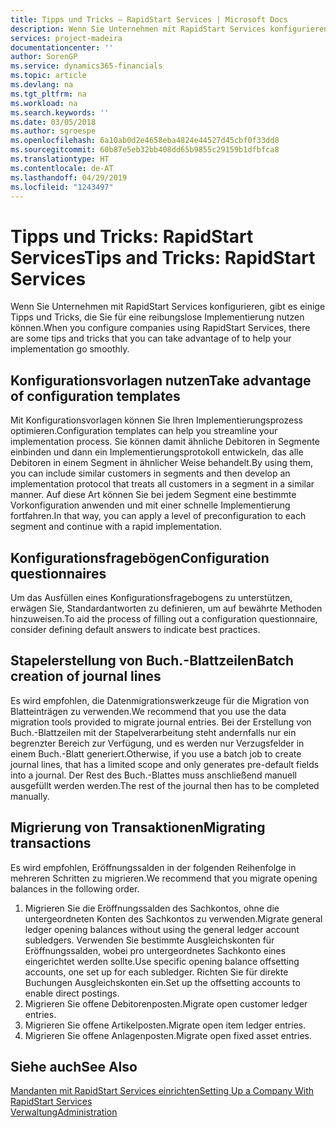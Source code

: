 ```yaml
---
title: Tipps und Tricks – RapidStart Services | Microsoft Docs
description: Wenn Sie Unternehmen mit RapidStart Services konfigurieren, gibt es einige Tipps und Tricks, die Sie für eine reibungslose Implementierung nutzen können.
services: project-madeira
documentationcenter: ''
author: SorenGP
ms.service: dynamics365-financials
ms.topic: article
ms.devlang: na
ms.tgt_pltfrm: na
ms.workload: na
ms.search.keywords: ''
ms.date: 03/05/2018
ms.author: sgroespe
ms.openlocfilehash: 6a10ab0d2e4658eba4824e44527d45cbf0f33dd8
ms.sourcegitcommit: 60b87e5eb32bb408dd65b9855c29159b1dfbfca8
ms.translationtype: HT
ms.contentlocale: de-AT
ms.lasthandoff: 04/29/2019
ms.locfileid: "1243497"
---
```

# <a name="tips-and-tricks-rapidstart-services"></a><span data-ttu-id="1d892-103">Tipps und Tricks: RapidStart Services</span><span class="sxs-lookup"><span data-stu-id="1d892-103">Tips and Tricks: RapidStart Services</span></span>
<span data-ttu-id="1d892-104">Wenn Sie Unternehmen mit RapidStart Services konfigurieren, gibt es einige Tipps und Tricks, die Sie für eine reibungslose Implementierung nutzen können.</span><span class="sxs-lookup"><span data-stu-id="1d892-104">When you configure companies using RapidStart Services, there are some tips and tricks that you can take advantage of to help your implementation go smoothly.</span></span>  

## <a name="take-advantage-of-configuration-templates"></a><span data-ttu-id="1d892-105">Konfigurationsvorlagen nutzen</span><span class="sxs-lookup"><span data-stu-id="1d892-105">Take advantage of configuration templates</span></span>  
<span data-ttu-id="1d892-106">Mit Konfigurationsvorlagen können Sie Ihren Implementierungsprozess optimieren.</span><span class="sxs-lookup"><span data-stu-id="1d892-106">Configuration templates can help you streamline your implementation process.</span></span> <span data-ttu-id="1d892-107">Sie können damit ähnliche Debitoren in Segmente einbinden und dann ein Implementierungsprotokoll entwickeln, das alle Debitoren in einem Segment in ähnlicher Weise behandelt.</span><span class="sxs-lookup"><span data-stu-id="1d892-107">By using them, you can include similar customers in segments and then develop an implementation protocol that treats all customers in a segment in a similar manner.</span></span> <span data-ttu-id="1d892-108">Auf diese Art können Sie bei jedem Segment eine bestimmte Vorkonfiguration anwenden und mit einer schnelle Implementierung fortfahren.</span><span class="sxs-lookup"><span data-stu-id="1d892-108">In that way, you can apply a level of preconfiguration to each segment and continue with a rapid implementation.</span></span>  

## <a name="configuration-questionnaires"></a><span data-ttu-id="1d892-109">Konfigurationsfragebögen</span><span class="sxs-lookup"><span data-stu-id="1d892-109">Configuration questionnaires</span></span>  
<span data-ttu-id="1d892-110">Um das Ausfüllen eines Konfigurationsfragebogens zu unterstützen, erwägen Sie, Standardantworten zu definieren, um auf bewährte Methoden hinzuweisen.</span><span class="sxs-lookup"><span data-stu-id="1d892-110">To aid the process of filling out a configuration questionnaire, consider defining default answers to indicate best practices.</span></span>  

## <a name="batch-creation-of-journal-lines"></a><span data-ttu-id="1d892-111">Stapelerstellung von Buch.-Blattzeilen</span><span class="sxs-lookup"><span data-stu-id="1d892-111">Batch creation of journal lines</span></span>  
<span data-ttu-id="1d892-112">Es wird empfohlen, die Datenmigrationswerkzeuge für die Migration von Blatteinträgen zu verwenden.</span><span class="sxs-lookup"><span data-stu-id="1d892-112">We recommend that you use the data migration tools provided to migrate journal entries.</span></span> <span data-ttu-id="1d892-113">Bei der Erstellung von Buch.-Blattzeilen mit der Stapelverarbeitung steht andernfalls nur ein begrenzter Bereich zur Verfügung, und es werden nur Verzugsfelder in einem Buch.-Blatt generiert.</span><span class="sxs-lookup"><span data-stu-id="1d892-113">Otherwise, if you use a batch job to create journal lines, that has a limited scope and only generates pre-default fields into a journal.</span></span> <span data-ttu-id="1d892-114">Der Rest des Buch.-Blattes muss anschließend manuell ausgefüllt werden werden.</span><span class="sxs-lookup"><span data-stu-id="1d892-114">The rest of the journal then has to be completed manually.</span></span>  

## <a name="migrating-transactions"></a><span data-ttu-id="1d892-115">Migrierung von Transaktionen</span><span class="sxs-lookup"><span data-stu-id="1d892-115">Migrating transactions</span></span>  
<span data-ttu-id="1d892-116">Es wird empfohlen, Eröffnungssalden in der folgenden Reihenfolge in mehreren Schritten zu migrieren.</span><span class="sxs-lookup"><span data-stu-id="1d892-116">We recommend that you migrate opening balances in the following order.</span></span>  

1.  <span data-ttu-id="1d892-117">Migrieren Sie die Eröffnungssalden des Sachkontos, ohne die untergeordneten Konten des Sachkontos zu verwenden.</span><span class="sxs-lookup"><span data-stu-id="1d892-117">Migrate general ledger opening balances without using the general ledger account subledgers.</span></span> <span data-ttu-id="1d892-118">Verwenden Sie bestimmte Ausgleichskonten für Eröffnungssalden, wobei pro untergeordnetes Sachkonto eines eingerichtet werden sollte.</span><span class="sxs-lookup"><span data-stu-id="1d892-118">Use specific opening balance offsetting accounts, one set up for each subledger.</span></span> <span data-ttu-id="1d892-119">Richten Sie für direkte Buchungen Ausgleichskonten ein.</span><span class="sxs-lookup"><span data-stu-id="1d892-119">Set up the offsetting accounts to enable direct postings.</span></span>  
2.  <span data-ttu-id="1d892-120">Migrieren Sie offene Debitorenposten.</span><span class="sxs-lookup"><span data-stu-id="1d892-120">Migrate open customer ledger entries.</span></span>  
3.  <span data-ttu-id="1d892-121">Migrieren Sie offene Artikelposten.</span><span class="sxs-lookup"><span data-stu-id="1d892-121">Migrate open item ledger entries.</span></span>  
4.  <span data-ttu-id="1d892-122">Migrieren Sie offene Anlagenposten.</span><span class="sxs-lookup"><span data-stu-id="1d892-122">Migrate open fixed asset entries.</span></span>  

## <a name="see-also"></a><span data-ttu-id="1d892-123">Siehe auch</span><span class="sxs-lookup"><span data-stu-id="1d892-123">See Also</span></span>  
[<span data-ttu-id="1d892-124">Mandanten mit RapidStart Services einrichten</span><span class="sxs-lookup"><span data-stu-id="1d892-124">Setting Up a Company With RapidStart Services</span></span>](admin-set-up-a-company-with-rapidstart.md)  
[<span data-ttu-id="1d892-125">Verwaltung</span><span class="sxs-lookup"><span data-stu-id="1d892-125">Administration</span></span>](admin-setup-and-administration.md)
